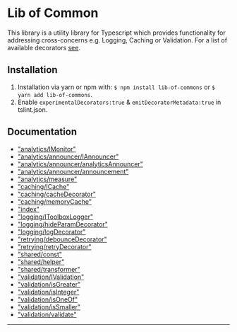 
# Lib of Common


This library is a utility library for Typescript which provides functionality for addressing cross-concerns e.g. Logging, Caching or Validation. For a list of available decorators [see](#Decorators).

## Installation

1. Installation via yarn or npm with: `$ npm install lib-of-commons` or `$ yarn add lib-of-commons`.
2. Enable `experimentalDecorators:true` & `emitDecoratorMetadata:true` in tslint.json.

## Documentation

* ["analytics/IMonitor"](modules/_analytics_imonitor_.md)
* ["analytics/announcer/IAnnouncer"](modules/_analytics_announcer_iannouncer_.md)
* ["analytics/announcer/analyticsAnnouncer"](modules/_analytics_announcer_analyticsannouncer_.md)
* ["analytics/announcer/announcement"](modules/_analytics_announcer_announcement_.md)
* ["analytics/measure"](modules/_analytics_measure_.md)
* ["caching/ICache"](modules/_caching_icache_.md)
* ["caching/cacheDecorator"](modules/_caching_cachedecorator_.md)
* ["caching/memoryCache"](modules/_caching_memorycache_.md)
* ["index"](modules/_index_.md)
* ["logging/IToolboxLogger"](modules/_logging_itoolboxlogger_.md)
* ["logging/hideParamDecorator"](modules/_logging_hideparamdecorator_.md)
* ["logging/logDecorator"](modules/_logging_logdecorator_.md)
* ["retrying/debounceDecorator"](modules/_retrying_debouncedecorator_.md)
* ["retrying/retryDecorator"](modules/_retrying_retrydecorator_.md)
* ["shared/const"](modules/_shared_const_.md)
* ["shared/helper"](modules/_shared_helper_.md)
* ["shared/transformer"](modules/_shared_transformer_.md)
* ["validation/IValidation"](modules/_validation_ivalidation_.md)
* ["validation/isGreater"](modules/_validation_isgreater_.md)
* ["validation/isInteger"](modules/_validation_isinteger_.md)
* ["validation/isOneOf"](modules/_validation_isoneof_.md)
* ["validation/isSmaller"](modules/_validation_issmaller_.md)
* ["validation/validate"](modules/_validation_validate_.md)

---

